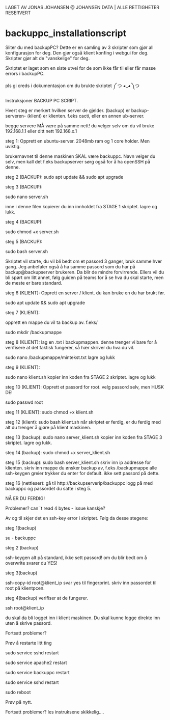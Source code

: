 LAGET AV JONAS JOHANSEN @ JOHANSEN DATA | ALLE RETTIGHETER RESERVERT
# backuppc_installationscript
Sliter du med backupPC?
Dette er en samling av 3 skripter som gjør all konfigurasjon for deg. Den gjør også klient konfing i webgui for deg.
Skripter gjør alt de "vanskelige" for deg.

Skriptet er laget som en siste utvei for de som ikke får til eller får masse errors i backupPC. 


pls gi creds i dokumentasjon om du brukte skriptet ༼ つ ◕_◕ ༽つ


Instruksjoner BACKUP PC SCRIPT.

Hvert steg er merkert hvilken server de gjelder. (backup) er backup-serveren- (klient) er klienten. f.eks cacti, eller en annen ub-server. 

begge servere MÅ være på samme nett! du velger selv om du vil bruke 192.168.1.1 eller ditt nett 192.168.x.1


steg 1:
Opprett en ubuntu-server. 2048mb ram og 1 core holder. Men uviktig.

brukernavnet til denne maskinen SKAL være backuppc. Navn velger du selv, men kall det f.eks backupserver
sørg også for å ha openSSH på denne.

steg 2 (BACKUP):
sudo apt update && sudo apt upgrade

steg 3 (BACKUP):

sudo nano server.sh 

inne i denne filen kopierer du inn innholdet fra STAGE 1  skriptet.
lagre og lukk.

steg 4 (BACKUP):

sudo chmod +x server.sh

steg 5 (BACKUP):

sudo bash server.sh 

Skriptet vil starte, du vil bli bedt om et passord 3 ganger, bruk samme hver gang. Jeg anbefaler også å ha samme passord som du har på backup@backupserver brukeren. Da blir de mindre forvirrende. Ellers vil du bli spørt om litt annet, følg guiden på teams for å se hva du skal starte, men de meste er bare standard.


steg 6 (KLIENT):
Opprett en server / klient. du kan bruke en du har brukt før.

sudo apt update && sudo apt upgrade

steg 7 (KLIENT):

opprett en mappe du vil ta backup av. f.eks/

sudo mkdir /backupmappe

steg 8 (KLIENT):
lag en .txt i backupmappen. denne trenger vi bare for å verifisere at det faktisk fungerer, så hær skriver du hva du vil.

sudo nano /backupmappe/mintekst.txt
lagre og lukk

steg 9 (KLIENT):

sudo nano klient.sh
kopier inn koden fra STAGE 2 skriptet.
lagre og lukk

steg 10 (KLIENT):
Opprett et passord for root. velg passord selv, men HUSK DE!

sudo passwd root

steg 11 (KLIENT):
sudo chmod +x klient.sh

steg 12 (klient):
sudo bash klient.sh
når skriptet er ferdig, er du ferdig med alt du trenger å gjøre på klient maskinen.

steg 13 (backup):
sudo nano server_klient.sh
kopier inn koden fra STAGE 3 skriptet.
lagre og lukk.

steg 14 (backup):
sudo chmod +x server_klient.sh

steg 15 (backup):
sudo bash server_klient.sh
skriv inn ip addresse for klienten.
skriv inn mappe du ønsker backup av, f.eks /backupmappe
alle ssh-keygen greier trykker du enter for default. ikke sett passord på dette.

steg 16 (nettleser):
gå til http://backupserverip/backuppc
logg på med backuppc og passordet du satte i steg 5.


NÅ ER DU FERDIG!

Problemer? can¨t read 4 bytes - issue kanskje?

Av og til skjer det en ssh-key error i skriptet. Følg da desse stegene:

steg 1(backup)

su - backuppc

steg 2 (backup)

ssh-keygen
alt på standard, ikke sett passord! om du blir bedt om å overwrite svarer du YES!

steg 3(backup)

ssh-copy-id root@klient_ip
svar yes til fingerprint.
skriv inn passordet til root på klientpcen.

steg 4(backup)
verifiser at de fungerer.

ssh root@klient_ip

du skal da bli logget inn i klient maskinen. Du skal kunne logge direkte inn uten å skrive passord.

Fortsatt problemer?

Prøv å restarte litt ting

sudo service sshd restart

sudo service apache2 restart 

sudo service backuppc restart

sudo service sshd restart

sudo reboot

Prøv på nytt. 

Fortsatt problemer?
les instruksene skikkelig....
